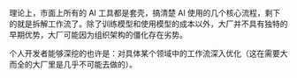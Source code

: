 理论上，市面上所有的 AI 工具都是套壳，搞清楚 AI 使用的几个核心流程，剩下的就是拆解工作流了。除了训练模型和使用模型的成本以外，大厂并不具有独特的早期优势，大厂可能因为组织架构的僵化存在劣势。

个人开发者能够深挖的也许是：对具体某个领域中的工作流深入优化（这在需要大而全的大厂里是几乎不可能去做的）。